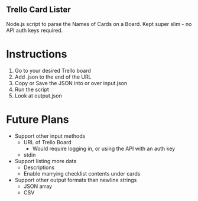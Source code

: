 Trello Card Lister
------------

Node.js script to parse the Names of Cards on a Board. Kept super slim - no API auth keys required.

Instructions
==============

1. Go to your desired Trello board
2. Add .json to the end of the URL
3. Copy or Save the JSON into or over input.json
4. Run the script
5. Look at output.json


Future Plans
=================

- Support other input methods
  - URL of Trello Board
    - Would require logging in, or using the API with an auth key
  - stdin
- Support listing more data
  - Descriptions
  - Enable marrying checklist contents under cards
- Support other output formats than newline strings
  - JSON array
  - CSV
